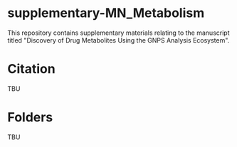 # supplementary-MN_Metabolism
This repository contains supplementary materials relating to the manuscript titled "Discovery of Drug Metabolites Using the GNPS Analysis Ecosystem".

# Citation

TBU

# Folders

TBU
